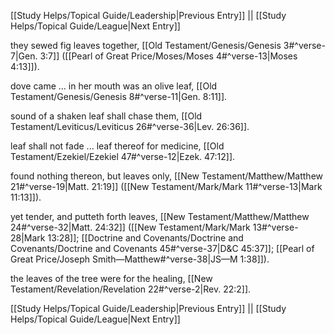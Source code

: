 [[Study Helps/Topical Guide/Leadership|Previous Entry]]  ||  [[Study Helps/Topical Guide/League|Next Entry]]

 they sewed fig leaves together, [[Old Testament/Genesis/Genesis 3#^verse-7|Gen. 3:7]] ([[Pearl of Great Price/Moses/Moses 4#^verse-13|Moses 4:13]]).

 dove came ... in her mouth was an olive leaf, [[Old Testament/Genesis/Genesis 8#^verse-11|Gen. 8:11]].

 sound of a shaken leaf shall chase them, [[Old Testament/Leviticus/Leviticus 26#^verse-36|Lev. 26:36]].

 leaf shall not fade ... leaf thereof for medicine, [[Old Testament/Ezekiel/Ezekiel 47#^verse-12|Ezek. 47:12]].

 found nothing thereon, but leaves only, [[New Testament/Matthew/Matthew 21#^verse-19|Matt. 21:19]] ([[New Testament/Mark/Mark 11#^verse-13|Mark 11:13]]).

 yet tender, and putteth forth leaves, [[New Testament/Matthew/Matthew 24#^verse-32|Matt. 24:32]] ([[New Testament/Mark/Mark 13#^verse-28|Mark 13:28]]; [[Doctrine and Covenants/Doctrine and Covenants/Doctrine and Covenants 45#^verse-37|D&C 45:37]]; [[Pearl of Great Price/Joseph Smith—Matthew#^verse-38|JS—M 1:38]]).

 the leaves of the tree were for the healing, [[New Testament/Revelation/Revelation 22#^verse-2|Rev. 22:2]].

[[Study Helps/Topical Guide/Leadership|Previous Entry]]  ||  [[Study Helps/Topical Guide/League|Next Entry]]